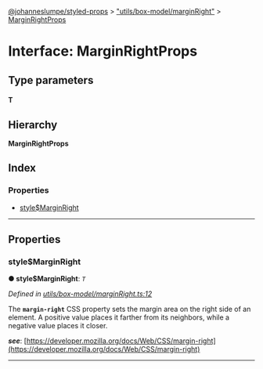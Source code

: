 [@johanneslumpe/styled-props](../README.md) > ["utils/box-model/marginRight"](../modules/_utils_box_model_marginright_.md) > [MarginRightProps](../interfaces/_utils_box_model_marginright_.marginrightprops.md)

# Interface: MarginRightProps

## Type parameters
#### T 
## Hierarchy

**MarginRightProps**

## Index

### Properties

* [style$MarginRight](_utils_box_model_marginright_.marginrightprops.md#style_marginright)

---

## Properties

<a id="style_marginright"></a>

###  style$MarginRight

**● style$MarginRight**: *`T`*

*Defined in [utils/box-model/marginRight.ts:12](https://github.com/johanneslumpe/styled-props/blob/8e709f1/src/utils/box-model/marginRight.ts#L12)*

The **`margin-right`** CSS property sets the margin area on the right side of an element. A positive value places it farther from its neighbors, while a negative value places it closer.

*__see__*: [https://developer.mozilla.org/docs/Web/CSS/margin-right](https://developer.mozilla.org/docs/Web/CSS/margin-right)

___

